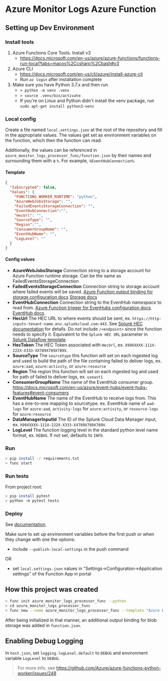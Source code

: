 # Azure Monitor Logs Azure Function

## Setting up Dev Environment
### Install tools
1. Azure Functions Core Tools. Install v3
   * https://docs.microsoft.com/en-us/azure/azure-functions/functions-run-local?tabs=macos%2Ccsharp%2Cbash#v3
1. Azure CLI
   * https://docs.microsoft.com/en-us/cli/azure/install-azure-cli
   * Run `az login` after installation complete
1. Make sure you have Python 3.7.x and then run
   * `> python -m venv .venv` 
   * `> source .venv/bin/activate` 
   * If you're on Linux and Python didn't install the venv package, run `sudo apt-get install python3-venv`

### Local config
Create a file named `local.settings.json` at the root of the repository and fill in the appropriate values. The values 
get set as environment variables on the function, which then the function can read.

Additionally, the values can be referenced in `azure_monitor_logs_processor_func/function.json` by their names and 
surrounding them with a `%`. For example, `%EventHubConnection%`.

#### Template
```json
{
  "IsEncrypted": false,
  "Values": {
    "FUNCTIONS_WORKER_RUNTIME": "python",
    "AzureWebJobsStorage": "",
    "FailedEventsStorageConnection": "",
    "EventHubConnection":"",
    "HecUrl": "",
    "SourceType": "",
    "Region":"",
    "ConsumerGroupName": "",
    "EventHubName": "",
    "LogLevel": ""
  }
}
```
#### Config values
- **AzureWebJobsStorage** Connection string to a storage account for Azure Function runtime storage. Can be the same as 
FailedEventsStorageConnection
- **FailedEventsStorageConnection** Connection string to storage account where failed events will be saved. 
  [Azure Function output binding for storage configuration docs](https://docs.microsoft.com/en-us/azure/azure-functions/functions-bindings-storage-blob-output?tabs=python#configuration)
  [Storage docs](https://docs.microsoft.com/en-us/azure/storage/common/storage-configure-connection-string)
- **EventHubConnection** Connection string to the EventHub *namespace* to read from. 
  [Azure Function trigger for EvenHubs configuration docs](https://docs.microsoft.com/en-us/azure/azure-functions/functions-bindings-event-hubs-trigger?tabs=python#configuration). 
  [EventHub docs](https://docs.microsoft.com/en-us/azure/event-hubs/event-hubs-get-connection-string).
- **HecUrl** The HEC URL to where events should be sent, ex. `https://http-inputs-tenant-name.env.splunkcloud.com:443`. See [Splunk HEC documentation](https://docs.splunk.com/Documentation/Splunk/8.2.1/Data/UsetheHTTPEventCollector) for details. Do not include `/<endpoint>` since the function needs to specify it. Equivalent to the `Splunk HEC URL` parameter in [Splunk Dataflow template](https://cloud.google.com/blog/products/data-analytics/connect-to-splunk-with-a-dataflow-template). 
- **HecToken** The HEC Token associated with `HecUrl`, ex. `X99XXXXX-111X-222X-X333-XX789X789X789X`.  
- **SourceType** The `sourcetype` this function will set on each ingested log and used to build the path of the file 
  containing failed to deliver logs, ex. `azure:aad`, `azure:activity`, or `azure:resource`
- **Region** The region this function will set on each ingested log and used for path of failed to deliver logs, ex. 
  `useast1`
- **ConsumerGroupName** The name of the EventHub consumer group. https://docs.microsoft.com/en-us/azure/event-hubs/event-hubs-features#event-consumers
- **EventHubName** The name of the EventHub to receive logs from. This has a one-to-one mapping to sourcetype. ex. 
  EventHub name of `aad-logs` for `azure:aad`, `activity-logs` for `azure:activity`, or `resource-logs` for `azure:resource`
- **DataManagerInputId** The ID of the Splunk Cloud Data Manager input, ex. `X99XXXXX-111X-222X-X333-XX789X789X789X`.
- **LogLevel** The function logging level in the standard python level name format, ex. `DEBUG`. If not set, defaults to `INFO`.


### Run
```bash
> pip install -r requirements.txt
> func start
```

### Run tests
From project root:
```bash
> pip install pytest
> python -m pytest tests
```

### Deploy
See [documentation](https://docs.microsoft.com/en-us/azure/azure-functions/functions-run-local?tabs=windows%2Ccsharp%2Cportal%2Cbash%2Ckeda#publish). 

Make sure to set up environment variables before the first push or when they change with one the options:
- include `--publish-local-settings` in the push command

OR

- set `local.settings.json` values in "Settings->Configuration->Application settings" of the Function App in portal


## How this project was created
```bash
> func init azure_monitor_logs_processor_func --python
> cd azure_monitor_logs_processor_func
> func new --name azure_monitor_logs_processor_func --template "Azure Event Hub trigger" --cadinality "many" --connection "EVENTHUB_CONNECTION_STRING" --consumerGroup "splunk-consumer-group" --dataType "string"
```
After being initialized in that manner, an additional output binding for blob storage was added in `function.json`.

## Enabling Debug Logging
In `host.json`, set `logging.logLevel.default` to `DEBUG` and environment variable `LogLevel` to `DEBUG`.
> For more info, see https://github.com/Azure/azure-functions-python-worker/issues/248